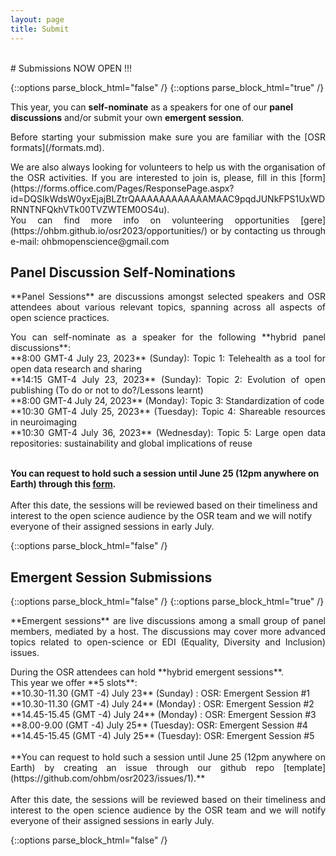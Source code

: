 ```yaml
---
layout: page
title: Submit
---
```


<div id="submission"></div>
<br>
# Submissions NOW OPEN !!!

{::options parse_block_html="false" /}
{::options parse_block_html="true" /}

This year, you can **self-nominate** as a speakers for one of our **panel discussions** and/or submit your own **emergent session**. 

<p align="justify">
  Before starting your submission make sure you are familiar with the [OSR formats](/formats.md).
</p>

<p align="justify">
  We are also always looking for volunteers to help us with the organisation of the OSR activities. If you are interested to join is, please, fill in this [form](https://forms.office.com/Pages/ResponsePage.aspx?id=DQSIkWdsW0yxEjajBLZtrQAAAAAAAAAAAAMAAC9pqdJUNkFPS1UxWDRNNTNFQkhVTk00TVZWTEM0OS4u). <br>
  You can find more info on volunteering opportunities [gere](https://ohbm.github.io/osr2023/opportunities/) or by contacting us through e-mail: ohbmopenscience@gmail.com
</p>

## Panel Discussion Self-Nominations 

<p align="justify">
**Panel Sessions** are discussions amongst selected speakers and OSR attendees about various relevant topics, spanning across all aspects of open science practices.
</p>
<p align="justify">
You can self-nominate as a speaker for the following **hybrid panel discussions**: <br> 
**8:00 GMT-4 July 23, 2023** (Sunday): Topic 1: Telehealth as a tool for open data research and sharing <br>
**14:15 GMT-4 July 23, 2023** (Sunday): Topic 2: Evolution of open publishing (To do or not to do?/Lessons learnt) <br>
**8:00 GMT-4 July 24, 2023** (Monday): Topic 3: Standardization of code <br>
**10:30 GMT-4 July 25, 2023** (Tuesday): Topic 4: Shareable resources in neuroimaging <br>
**10:30 GMT-4 July 36, 2023** (Wednesday): Topic 5: Large open data repositories: sustainability and global implications of reuse <br><br>
 
**You can request to hold such a session until June 25 (12pm anywhere on Earth) through this [form](https://forms.office.com/r/sWBzuATwDp).**<br> <br>
After this date, the sessions will be reviewed based on their timeliness and interest to the open science audience by the OSR team and we will notify everyone of their assigned sessions in early July. <br> 
</p>
{::options parse_block_html="false" /}

## Emergent Session Submissions

{::options parse_block_html="false" /}
{::options parse_block_html="true" /}
<p align="justify">
  **Emergent sessions** are live discussions among a small group of panel members, mediated by a host. The discussions may cover more advanced topics related to open-science or EDI (Equality, Diversity and Inclusion) issues.
</p>
<p align="justify">
During the OSR attendees can hold **hybrid emergent sessions**. <br> 
This year we offer **5 slots**:<br>
**10.30-11.30 (GMT -4) July 23** (Sunday) : OSR: Emergent Session #1 <br>
**10.30-11.30 (GMT -4) July 24** (Monday) : OSR: Emergent Session #2 <br>
**14.45-15.45 (GMT -4) July 24** (Monday) : OSR: Emergent Session #3 <br>
**8.00-9.00 (GMT -4) July 25** (Tuesday): OSR: Emergent Session #4 <br>
**14.45-15.45 (GMT -4) July 25** (Tuesday): OSR: Emergent Session #5 <br>
<br> 
**You can request to hold such a session until June 25 (12pm anywhere on Earth) by creating an issue through our github repo [template](https://github.com/ohbm/osr2023/issues/1).**<br> <br>
After this date, the sessions will be reviewed based on their timeliness and interest to the open science audience by the OSR team and we will notify everyone of their assigned sessions in early July. <br> 
</p>
{::options parse_block_html="false" /}

<!-- <figure class="video_container">
  <iframe width="640px" height= "480px" src= "https://forms.office.com/Pages/ResponsePage.aspx?id=DQSIkWdsW0yxEjajBLZtrQAAAAAAAAAAAAMAAC9pqdJUME0xMUowV0ZEWEpWQjM3TVRFVk5SOE1YSC4u&embed=true" frameborder= "0" marginwidth= "0" marginheight= "0" style= "border: none; max-width:100%; max-height:100vh" allowfullscreen webkitallowfullscreen mozallowfullscreen msallowfullscreen> </iframe>
</figure> -->
<br>
